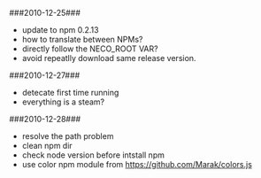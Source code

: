 ###2010-12-25###
* update to npm 0.2.13
* how to translate between NPMs?
* directly follow the NECO_ROOT VAR?
* avoid repeatlly download same release version.

###2010-12-27###
* detecate first time running
* everything is a steam?

###2010-12-28###
* resolve the path problem
* clean npm dir
* check node version before intstall npm
* use color npm module from https://github.com/Marak/colors.js
